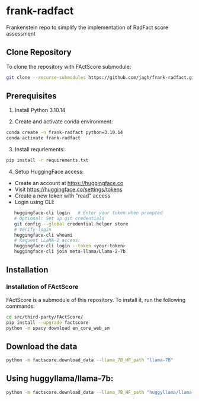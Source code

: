 # frank-radfact
Frankenstein repo to simplify the implementation of RadFact score assessment

## Clone Repository

To clone the repository with FActScore submodule:

```bash
git clone --recurse-submodules https://github.com/jagh/frank-radfact.git
```

## Prerequisites

1. Install Python 3.10.14

2. Create and activate conda environment:

```bash
conda create -n frank-radfact python=3.10.14
conda activate frank-radfact
```

3. Install requriements:

```bash
pip install -r requirements.txt
```

4. Setup HuggingFace access:

- Create an account at https://huggingface.co
- Visit https://huggingface.co/settings/tokens
- Create a new token with "read" access
- Login using CLI:

```bash
   huggingface-cli login   # Enter your token when prompted
   # Optional: Set up git credentials
   git config --global credential.helper store
   # Verify login
   huggingface-cli whoami
   # Request LLaMA-2 access:
   huggingface-cli login --token <your-token>
   huggingface-cli join meta-llama/Llama-2-7b
```

## Installation

### Installation of FActScore

FActScore is a submodule of this repository. To install it, run the following commands:

```bash
cd src/third-party/FActScore/
pip install --upgrade factscore
python -m spacy download en_core_web_sm
```

## Download the data
```bash
python -m factscore.download_data --llama_7B_HF_path "llama-7B"
```

## Using huggyllama/llama-7b:
```bash
python -m factscore.download_data --llama_7B_HF_path "huggyllama/llama-7b"
```